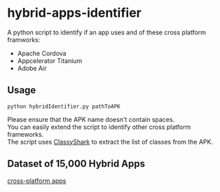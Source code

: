# hybrid-apps-identifier
A python script to identify if an app uses and of these cross platform framworks:   
- Apache Cordova
- Appcelerator Titanium
- Adobe Air
   
## Usage   
```ddd
python hybridIdentifier.py pathToAPK   
```
Please ensure that the APK name doesn't contain spaces.   
You can easily extend the script to identify other cross platform frameworks.   
The script uses [ClassyShark](https://github.com/google/android-classyshark) to extract the list of classes from the APK.  
## Dataset of 15,000 Hybrid Apps
[cross-platform apps](https://github.com/mohamedali92/hybrid-apps)
